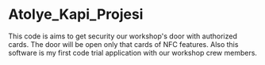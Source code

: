 # Atolye_Kapi_Projesi
This code is aims to get security our workshop's door with authorized cards. The door will be open only that cards of NFC features. Also this software is my first code trial application with our workshop crew members. 

